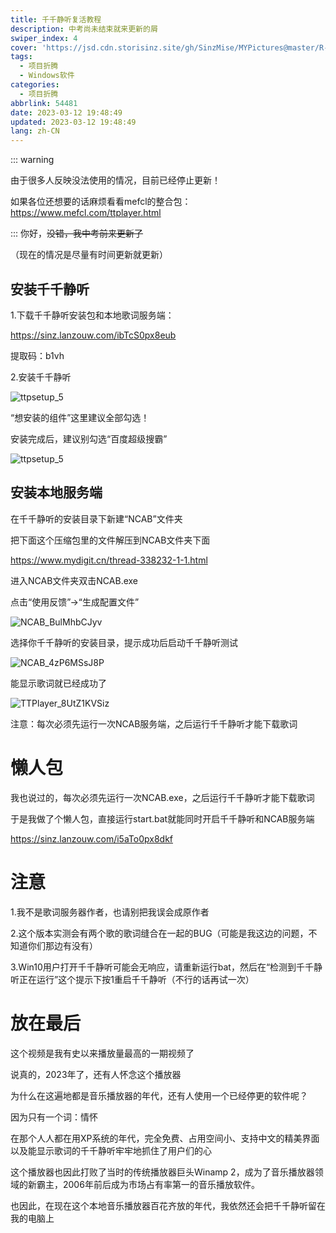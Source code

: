 ```yaml
---
title: 千千静听复活教程
description: 中考尚未结束就来更新的屑
swiper_index: 4
cover: 'https://jsd.cdn.storisinz.site/gh/SinzMise/MYPictures@master/R-C.7iu7u13vibs0.webp'
tags:
  - 项目折腾
  - Windows软件
categories: 
  - 项目折腾
abbrlink: 54481
date: 2023-03-12 19:48:49
updated: 2023-03-12 19:48:49
lang: zh-CN
---
```

::: warning

由于很多人反映没法使用的情况，目前已经停止更新！

如果各位还想要的话麻烦看看mefcl的整合包：https://www.mefcl.com/ttplayer.html

:::
你好，~~没错，我中考前来更新了~~

（现在的情况是尽量有时间更新就更新）

## 安装千千静听

1.下载千千静听安装包和本地歌词服务端：

https://sinz.lanzouw.com/ibTcS0px8eub

提取码：b1vh

2.安装千千静听

![ttpsetup_5](https://jsd.cdn.storisinz.site/gh/SinzMise/MYPictures@master/ttpsetup_5.35094x29pvy0.webp)

“想安装的组件”这里建议全部勾选！

安装完成后，建议别勾选“百度超级搜霸”

![ttpsetup_5](https://jsd.cdn.storisinz.site/gh/SinzMise/MYPictures@master/ttpsetup_5.3b6omfsp8lo0.webp)

## 安装本地服务端

在千千静听的安装目录下新建“NCAB”文件夹

把下面这个压缩包里的文件解压到NCAB文件夹下面

https://www.mydigit.cn/thread-338232-1-1.html

进入NCAB文件夹双击NCAB.exe

点击“使用反馈”→“生成配置文件”

![NCAB_BulMhbCJyv](https://jsd.cdn.storisinz.site/gh/SinzMise/MYPictures@master/NCAB_BulMhbCJyv.40k1arjki820.webp)

选择你千千静听的安装目录，提示成功后启动千千静听测试

![NCAB_4zP6MSsJ8P](https://jsd.cdn.storisinz.site/gh/SinzMise/MYPictures@master/NCAB_4zP6MSsJ8P.1s2fqtv90n1c.webp)

能显示歌词就已经成功了

![TTPlayer_8UtZ1KVSiz](https://jsd.cdn.storisinz.site/gh/SinzMise/MYPictures@master/TTPlayer_8UtZ1KVSiz.5ssuurvckks0.webp)

注意：每次必须先运行一次NCAB服务端，之后运行千千静听才能下载歌词

# 懒人包
我也说过的，每次必须先运行一次NCAB.exe，之后运行千千静听才能下载歌词

于是我做了个懒人包，直接运行start.bat就能同时开启千千静听和NCAB服务端

https://sinz.lanzouw.com/i5aTo0px8dkf

# 注意
1.我不是歌词服务器作者，也请别把我误会成原作者

2.这个版本实测会有两个歌的歌词缝合在一起的BUG（可能是我这边的问题，不知道你们那边有没有）

3.Win10用户打开千千静听可能会无响应，请重新运行bat，然后在“检测到千千静听正在运行”这个提示下按1重启千千静听（不行的话再试一次）
# 放在最后

这个视频是我有史以来播放量最高的一期视频了

说真的，2023年了，还有人怀念这个播放器

为什么在这遍地都是音乐播放器的年代，还有人使用一个已经停更的软件呢？

因为只有一个词：情怀

在那个人人都在用XP系统的年代，完全免费、占用空间小、支持中文的精美界面以及能显示歌词的千千静听牢牢地抓住了用户们的心

这个播放器也因此打败了当时的传统播放器巨头Winamp 2，成为了音乐播放器领域的新霸主，2006年前后成为市场占有率第一的音乐播放软件。

也因此，在现在这个本地音乐播放器百花齐放的年代，我依然还会把千千静听留在我的电脑上